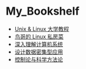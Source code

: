 # My_Bookshelf

- [Unix & Linux 大学教程](https://zh.z-library.sk/book/115140900/6e3b48/unixlinux%E5%A4%A7%E5%AD%A6%E6%95%99%E7%A8%8B.html)
- [鸟哥的 Linux 私房菜](https://chrisniael.gitbooks.io/gitbook-documentation/content/index.html)
- [深入理解计算机系统](https://hansimov.gitbook.io/csapp)
- [设计数据密集型应用](https://github.com/IsaacHuo/My_Study/blob/main/Designing%20Data%20Intensive%20Applications%20-%20Martin%20Kleppmann.pdf)
- [控制论与科学方法论](https://github.com/IsaacHuo/My_Study/blob/main/%E6%8E%A7%E5%88%B6%E8%AE%BA%E4%B8%8E%E7%A7%91%E5%AD%A6%E6%96%B9%E6%B3%95%E8%AE%BA%20(%E9%87%91%E8%A7%82%E6%B6%9B%E8%91%97)%20(Z-Library).pdf)
